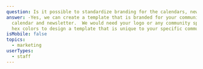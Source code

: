 ```yaml
---
question: Is it possible to standardize branding for the calendars, newsletters etc?
answer: -Yes, we can create a template that is branded for your community
  calendar and newsletter.  We would need your logo or any community specific
  hex colors to design a template that is unique to your specific community.
isMobile: false
topics:
  - marketing
userTypes:
  - staff
---
```

